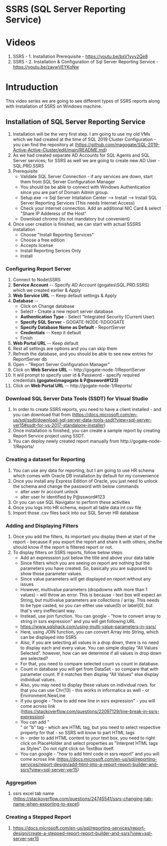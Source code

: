 # SSRS (SQL Server Reporting Service)
# Videos
 1. SSRS - 1. Installation Prerequisite - https://youtu.be/bsV1yyv2Qe8
 2. SSRS - 2. Installation & Configuration of Sql Server Reporting Service - https://youtu.be/zavwVEYKoNw
 
# Intruduction
This video series we are going to see different types of SSRS reports along with Installation of SSRS on Windows machine.
## Installation of SQL Server Reporting Service
 1. Installation will be the very first step. I am going to use my old VMs which we had created at the time of SQL 2019 Cluster Configuration - you can find the repository at (https://github.com/magogate/SQL-2019-Active-Active-Cluster/edit/main/README.md)
 2. As we had created separate AD Accounts for SQL Agents and SQL Server services; for SSRS as well we are going to create new AD User - SQL.PRD.SSRS
 3. Prerequisite
    - Validate SQL Server Connection - if any services are down, start them from SQL Server Configuration Manager
    - You should be be able to connect with Windows Authentication since you are part of Domain Admin group.
    - Setup.exe --> Sql Server Intallation Center --> Install --> Install SQL Server Reporting Services (This needs Internet Access)
    - Check your internet connection. Add an additional NIC Card & select "Share IP Adderess of the Host"
    - Download chrome (its not mandatory but convenient)
 5. Once user creation is finished, we can start with actual SSSRS installation
    - Choose "Install Reporting Services"
    - Choose a free edition
    - Accepts license
    - Install Reporting Serices Only   
    - Install
    
### Configuring Report Server
 1. Connect to Node\SSRS
 2. **Service Account** -- Specify AD Account (gogates\SQL.PRD.SSRS) which we created earlier & Apply
 3. **Web Service URL** -- Keep default settings & Apply
 4. **Database** --
    - Click on Change database
    - Select - Create a new report server database
    - **Authentication Type** - Select "Integrated Security (Current User)
    - **Specify SQL Server** - GOGATE-NODE-1\DGOGATE
    - **Specify Database Name as Default** - ReportServer
    - **Credentials** -- Keep it default
    - Finish
 5. **Web Portal URL** -- Keep default
 6. Rest all settings are options and you can skip them
 7. Refresh the database, and you should be able to see new entries for ReportServer db
 8. Open - "Report Server Configuration Manager"
 9. Click on **Web Service URL** -- http://gogate-node-1/ReportServer
 10. It will prompt to specify user id & Password - specify required credentials **(gogates\magogate & P@ssword#123)**
 11. Click on **Web Portal URL** -- http://gogate-node-1/Reports/
 
### Download SQL Server Data Tools (SSDT) for Visual Studio
 1. In order to create SSRS reports, you need to have a client installed - and you can download that from (https://docs.microsoft.com/en-us/sql/ssdt/download-sql-server-data-tools-ssdt?view=sql-server-ver15#ssdt-for-vs-2017-standalone-installer)
 2. Once installation is finished, you can create a sample report by creating Report Service project using SSDT.
 3. You can deploy newly created report manually from http://gogate-node-1/Reports/
 
### Creating a dataset for Reporting
 1. You can use any data for reporting, but I am going to use HR schema which comes with Oracle DB installation by default for my convenience
 2. Once you install any Express Edition of Oracle, you just need to unlock the schema and change the password with below commands
    - alter user hr account unlock
    - alter user hr identified by P@ssword#123
 3. Or you can use SQL Navigator to perform these activities
 4. Once you logs into HR schema, export all table data int csv file
 5. Import those .csv files back into our SQL Server HR database
 
### Adding and Displaying Filters
 1. Once you add the filters, its important you display them at start of the report - because if you export the report and share it with others, she/he should know if the report is filtered report or not. 
 2. To display filters on SSRS reports, follow below steps
    - Add an expresssion just below the title and above your data table
    - Since filters which you are seeing on report are nothing but the parameters you have created. So, basically you are supposed to show those parameter values.
    - Since value parameters will get displayed on report without any issues
    - However, multivalue parameters (dropdowns with more than 1 values) - will throw an error. This is because - text box will expect an String, but multivalue parameters are collections / array. This needs to be type casted, so you can either use value(0) or label(0), but that's very ineffeciant way.
    - Instead, use join function. You can google - "how to convert array to string in ssrs expression" and you will get following URL
    - https://www.sqlshack.com/using-multi-value-parameters-in-ssrs/
    - Here, using JOIN function, you can convert Array into String, which can be displayed into SSRS
    - Also, if you are selecting all values in a drop down, there is no need to display each and every value. You can simple display "All Values Selected". however, how can we determine if all values in drop down are selected?
    - For that, you need to compare selected count vs count in database.
    - Count in database you will get from DataSet - so compare that with parameter count. If it matches then display "All Values" else display individual values.
    - Also, you may need to display these values on individual rows. for that you can use Chr(13) - this works in informatica as well - or Environment.NewLine
    - if you google - "how to add new line in ssrs expression" - you will come across link (https://stackoverflow.com/questions/22097129/line-break-in-ssrs-expression)
    - You can add "<br>" or "b" tag - which are HTML tag, but you need to select respective property for that - so SSRS will know to part HTML tags
    - In - order to add HTML content to your text box, you need to right click on PlaceHolder and select properties as "Interpret HTML tags as Styles". Do not right click on TextBox itself.
    - You can google - "how to add html code in ssrs report" and you will come across link (https://docs.microsoft.com/en-us/sql/reporting-services/report-design/add-html-into-a-report-report-builder-and-ssrs?view=sql-server-ver15)
 
  
### Aggregation
 1. ssrs excel tab name
    (https://stackoverflow.com/questions/24745541/ssrs-changing-tab-name-when-exporting-to-excel)

### Creating a Stepped Report
 1. https://docs.microsoft.com/en-us/sql/reporting-services/report-design/create-a-stepped-report-report-builder-and-ssrs?view=sql-server-ver15
